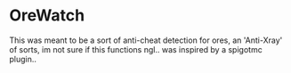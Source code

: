 # OreWatch
This was meant to be a sort of anti-cheat detection for ores, an 'Anti-Xray' of sorts, im not sure if this functions ngl.. was inspired by a spigotmc plugin..

